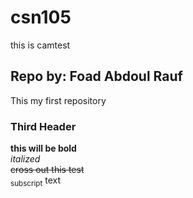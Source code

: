 # csn105
this is camtest

## Repo by: Foad Abdoul Rauf
This my first repository

### Third Header
**this will be bold**  
*italized*  
~~cross out this test~~  
<sub>subscript</sub> text  
